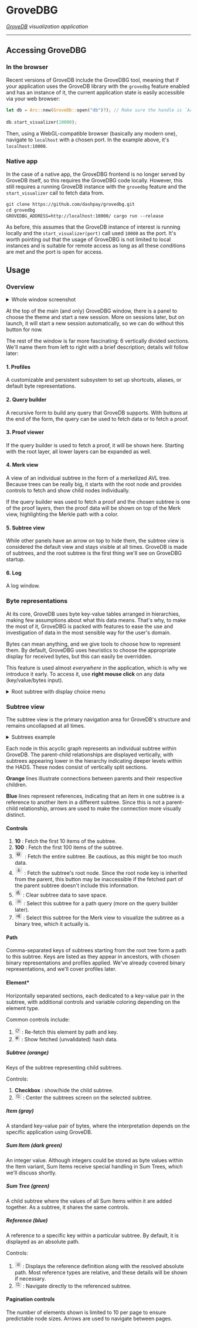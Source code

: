 # GroveDBG
_[GroveDB](https://www.grovedb.org/) visualization application_

---

## Accessing GroveDBG

### In the browser

Recent versions of GroveDB include the GroveDBG tool, meaning that if your application uses the GroveDB library with
the `grovedbg` feature enabled and has an instance of it, the current application state is easily accessible via your
web browser:

```rust
let db = Arc::new(GroveDb::open("db")?); // Make sure the handle is `Arc`ed

db.start_visualizer(10000);
```

Then, using a WebGL-compatible browser (basically any modern one), navigate to `localhost` with a chosen port. In the
example above, it's `localhost:10000`.

### Native app

In the case of a native app, the GroveDBG frontend is no longer served by GroveDB itself, so this requires the
GroveDBG code locally. However, this still requires a running GroveDB instance with the `grovedbg` feature and the
`start_visualizer` call to fetch data from.

```
git clone https://github.com/dashpay/grovedbg.git 
cd grovedbg
GROVEDBG_ADDRESS=http://localhost:10000/ cargo run --release
```

As before, this assumes that the GroveDB instance of interest is running locally and the `start_visualizer(port)` call
used `10000` as the port. It's worth pointing out that the usage of GroveDBG is not limited to local instances and is
suitable for remote access as long as all these conditions are met and the port is open for access.

## Usage

### Overview

<details>
  <summary>Whole window screenshot</summary>

  Don't mind this tiny picture; the details are unnecessary. The goal is to show the vertical division into sections and
  count them (there should be 6).

  <picture>
    <source media="(prefers-color-scheme: dark)" srcset="docs/overview_dark.png">
    <source media="(prefers-color-scheme: light)" srcset="docs/overview_light.png">
    <img alt="Root subtree with root node fetched." src="docs/overview_light.png">
  </picture>
</details>

At the top of the main (and only) GroveDBG window, there is a panel to choose the theme and start a new session. More on
sessions later, but on launch, it will start a new session automatically, so we can do without this button for now.

The rest of the window is far more fascinating: 6 vertically divided sections. We'll name them from left to right with a
brief description; details will follow later:

#### 1. Profiles

A customizable and persistent subsystem to set up shortcuts, aliases, or default byte representations.

#### 2. Query builder

A recursive form to build any query that GroveDB supports. With buttons at the end of the form, the query can be used to
fetch data or to fetch a proof.

#### 3. Proof viewer

If the query builder is used to fetch a proof, it will be shown here. Starting with the root layer, all lower layers can
be expanded as well.

#### 4. Merk view

A view of an individual subtree in the form of a merkelized AVL tree. Because trees can be really big, it starts with
the root node and provides controls to fetch and show child nodes individually.

If the query builder was used to fetch a proof and the chosen subtree is one of the proof layers, then the proof data
will be shown on top of the Merk view, highlighting the Merkle path with a color.

#### 5. Subtree view

While other panels have an arrow on top to hide them, the subtree view is considered the default view and stays visible
at all times. GroveDB is made of subtrees, and the root subtree is the first thing we'll see on GroveDBG startup.

#### 6. Log

A log window.

### Byte representations

At its core, GroveDB uses byte key-value tables arranged in hierarchies, making few assumptions about what this data
means. That's why, to make the most of it, GroveDBG is packed with features to ease the use and investigation of data in
the most sensible way for the user's domain.

Bytes can mean anything, and we give tools to choose how to represent them. By default, GroveDBG uses heuristics to
choose the appropriate display for received bytes, but this can easily be overridden.

This feature is used almost _everywhere_ in the application, which is why we introduce it early. To access it, use
__right mouse click__ on any data (key/value/bytes input).

<details>
  <summary>Root subtree with display choice menu</summary>
  <picture>
    <source media="(prefers-color-scheme: dark)" srcset="docs/root_subtree_dark.png">
    <source media="(prefers-color-scheme: light)" srcset="docs/root_subtree_light.png">
    <img alt="Root subtree with root node fetched." src="docs/root_subtree_light.png">
  </picture>
</details>

### Subtree view

The subtree view is the primary navigation area for GroveDB's structure and remains uncollapsed at all times.

<details>
  <summary>Subtrees example</summary>
  <picture>
    <source media="(prefers-color-scheme: dark)" srcset="docs/subtrees_dark.png">
    <source media="(prefers-color-scheme: light)" srcset="docs/subtrees_light.png">
    <img alt="Multiple subtrees" src="docs/subtrees_light.png">
  </picture>
</details>

Each node in this acyclic graph represents an individual subtree within GroveDB. The parent-child relationships are
displayed vertically, with subtrees appearing lower in the hierarchy indicating deeper levels within the HADS. These
nodes consist of vertically split sections.

__Orange__ lines illustrate connections between parents and their respective children. 

__Blue__ lines represent references, indicating that an item in one subtree is a reference to another item in a
different subtree. Since this is not a parent-child relationship, arrows are used to make the connection more visually
distinct.


#### Controls

1. __10__ : Fetch the first 10 items of the subtree.
2. __100__ : Fetch the first 100 items of the subtree.
3. <picture>
     <source media="(prefers-color-scheme: dark)" srcset="docs/button_database_dark.png">
     <source media="(prefers-color-scheme: light)" srcset="docs/button_database_light.png">
     <img alt="DB button" src="docs/button_database_light.png">
   </picture> : Fetch the entire subtree. Be cautious, as this might be too much data.
4. <picture>
     <source media="(prefers-color-scheme: dark)" srcset="docs/button_fetch_root_dark.png">
     <source media="(prefers-color-scheme: light)" srcset="docs/button_fetch_root_light.png">
     <img alt="Fetch root button" src="docs/button_fetch_root_light.png">
   </picture> : Fetch the subtree's root node. Since the root node key is inherited from the parent, this button may be
   inaccessible if the fetched part of the parent subtree doesn't include this information.
5. <picture>
     <source media="(prefers-color-scheme: dark)" srcset="docs/button_clear_dark.png">
     <source media="(prefers-color-scheme: light)" srcset="docs/button_clear_light.png">
     <img alt="Clear button" src="docs/button_clear_light.png">
   </picture> : Clear subtree data to save space.
6. <picture>
     <source media="(prefers-color-scheme: dark)" srcset="docs/button_query_dark.png">
     <source media="(prefers-color-scheme: light)" srcset="docs/button_query_light.png">
     <img alt="Query button" src="docs/button_query_light.png">
   </picture> : Select this subtree for a path query (more on the query builder later).
7. <picture>
     <source media="(prefers-color-scheme: dark)" srcset="docs/button_merk_dark.png">
     <source media="(prefers-color-scheme: light)" srcset="docs/button_merk_light.png">
     <img alt="Merk button" src="docs/button_merk_light.png">
   </picture> : Select this subtree for the Merk view to visualize the subtree as a binary tree, which it actually is.

#### Path

Comma-separated keys of subtrees starting from the root tree form a path to this subtree. Keys are listed as they appear
in ancestors, with chosen binary representations and profiles applied. We've already covered binary representations, and
we'll cover profiles later.

#### Element*

Horizontally separated sections, each dedicated to a key-value pair in the subtree, with additional controls and
variable coloring depending on the element type.

Common controls include:

1. <picture>
     <source media="(prefers-color-scheme: dark)" srcset="docs/button_refetch_dark.png">
     <source media="(prefers-color-scheme: light)" srcset="docs/button_refetch_light.png">
     <img alt="refetch button" src="docs/button_refetch_light.png">
   </picture> : Re-fetch this element by path and key.
2. <picture>
     <source media="(prefers-color-scheme: dark)" srcset="docs/button_hash_dark.png">
     <source media="(prefers-color-scheme: light)" srcset="docs/button_hash_light.png">
     <img alt="hash button" src="docs/button_hash_light.png">
   </picture> : Show fetched (unvalidated) hash data.

##### Subtree (orange)

Keys of the subtree representing child subtrees.

Controls: 

1. __Checkbox__ : show/hide the child subtree.
2. <picture>
     <source media="(prefers-color-scheme: dark)" srcset="docs/button_jump_dark.png">
     <source media="(prefers-color-scheme: light)" srcset="docs/button_jump_light.png">
     <img alt="jump button" src="docs/button_jump_light.png">
   </picture> : Center the subtrees screen on the selected subtree.

##### Item (gray)

A standard key-value pair of bytes, where the interpretation depends on the specific application using GroveDB.

##### Sum Item (dark green)

An integer value. Although integers could be stored as byte values within the Item variant, Sum Items receive special
handling in Sum Trees, which we'll discuss shortly.

##### Sum Tree (green)

A child subtree where the values of all Sum Items within it are added together. As a subtree, it shares the same
controls.

##### Reference (blue)

A reference to a specific key within a particular subtree. By default, it is displayed as an absolute path.

Controls:

1. <picture>
     <source media="(prefers-color-scheme: dark)" srcset="docs/button_refdef_dark.png">
     <source media="(prefers-color-scheme: light)" srcset="docs/button_refdef_light.png">
     <img alt="refdef button" src="docs/button_refdef_light.png">
   </picture> : Displays the reference definition along with the resolved absolute path. Most reference types are
   relative, and these details will be shown if necessary.
2. <picture>
     <source media="(prefers-color-scheme: dark)" srcset="docs/button_jump_dark.png">
     <source media="(prefers-color-scheme: light)" srcset="docs/button_jump_light.png">
     <img alt="jump button" src="docs/button_jump_light.png">
   </picture> : Navigate directly to the referenced subtree.

#### Pagination controls

The number of elements shown is limited to 10 per page to ensure predictable node sizes. Arrows are used to navigate
between pages.

